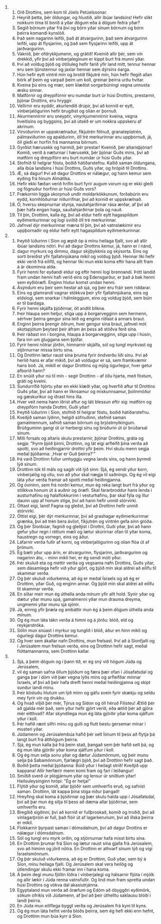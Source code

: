 <ol>
  <li>
    <ol>
      <li>Orð Drottins, sem kom til Jóels Petúelssonar.</li>
      <li>Heyrið þetta, þér öldungar, og hlustið, allir íbúar landsins! Hefir slíkt nokkurn tíma til borið á yðar dögum eða á dögum feðra yðar?</li>
      <li>Segið börnum yðar frá því og börn yðar sínum börnum og börn þeirra komandi kynslóð.</li>
      <li>Það sem nagarinn leifði, það át átvargurinn, það sem átvargurinn leifði, upp át flysjarinn, og það sem flysjarinn leifði, upp át jarðvargurinn.</li>
      <li>Vaknið, þér ofdrykkjumenn, og grátið! Kveinið allir þér, sem vín drekkið, yfir því að vínberjaleginum er kippt burt frá munni yðar.</li>
      <li>Því að voldug þjóð og ótöluleg hefir farið yfir land mitt, tennur hennar eru sem ljónstennur og jaxlar hennar sem dýrsins óarga.</li>
      <li>Hún hefir eytt víntré mín og brotið fíkjutré mín, hún hefir flegið allan börk af þeim og varpað þeim um koll, greinar þeirra urðu hvítar.</li>
      <li>Kveina þú eins og mær, sem klæðist sorgarbúningi vegna unnusta æsku sinnar.</li>
      <li>Matfórnir og dreypifórnir eru numdar burt úr húsi Drottins, prestarnir, þjónar Drottins, eru hryggir.</li>
      <li>Vellirnir eru eyddir, akurlendið drúpir, því að kornið er eytt, vínberjalögurinn hefir brugðist og olían er þornuð.</li>
      <li>Akurmennirnir eru sneyptir, vínyrkjumennirnir kveina, vegna hveitisins og byggsins, því að útséð er um nokkra uppskeru af akrinum.</li>
      <li>Vínviðurinn er uppskrælnaður, fíkjutrén fölnuð, granateplatrén, pálmaviðurinn og apaldurinn, öll tré merkurinnar eru uppþornuð, já, öll gleði er horfin frá mannanna börnum.</li>
      <li>Gyrðist hærusekk og harmið, þér prestar! Kveinið, þér altarisþjónar! Komið, verið á næturnar í hærusekk, þér þjónar Guðs míns, því að matfórn og dreypifórn eru burt numdar úr húsi Guðs yðar.</li>
      <li>Stofnið til helgrar föstu, boðið hátíðarstefnu. Kallið saman öldungana, alla íbúa landsins í húsi Drottins, Guðs yðar, og hrópið til Drottins.</li>
      <li>Æ, sá dagur! Því að dagur Drottins er nálægur, og hann kemur sem eyðing frá hinum Almáttka.</li>
      <li>Hefir ekki fæðan verið hrifin burt fyrir augum vorum og er ekki gleði og fögnuður horfinn úr húsi Guðs vors?</li>
      <li>Frækornin liggja skorpnuð undir moldarkökkunum, forðabúrin eru eydd, kornhlöðurnar niðurrifnar, því að kornið er uppskrælnað.</li>
      <li>Ó, hversu skepnurnar stynja, nautahjarðirnar rása ærðar, af því að þær hafa engan haga, sauðahjarðirnar þola og nauð.</li>
      <li>Til þín, Drottinn, kalla ég, því að eldur hefir eytt hagaspildum eyðimerkurinnar og logi sviðið öll tré merkurinnar.</li>
      <li>Jafnvel dýr merkurinnar mæna til þín, því að vatnslækirnir eru uppþornaðir og eldur hefir eytt hagaspildum eyðimerkurinnar.</li>
    </ol>
  </li>
  <li>
    <ol>
      <li>Þeytið lúðurinn í Síon og æpið óp á mínu heilaga fjalli, svo að allir íbúar landsins nötri. Því að dagur Drottins kemur, já, hann er í nánd,</li>
      <li>dagur myrkurs og dimmu, dagur skýþykknis og skýsorta. Eins og sorti breiðist yfir fjallahnjúkana mikil og voldug þjóð. Hennar líki hefir ekki verið frá eilífð, og hennar líki mun ekki koma eftir hana allt fram á ár ókominna alda.</li>
      <li>Fyrir henni fer eyðandi eldur og eftir henni logi brennandi. Þótt landið fram undan henni hafi verið eins og Edensgarður, er það á bak henni sem eyðiöræfi. Enginn hlutur komst undan henni.</li>
      <li>Ásýndum eru þeir sem hestar að sjá, og þeir eru fráir sem riddarar.</li>
      <li>Eins og glamrandi vagnar stökkva þeir yfir fjallahnjúkana, eins og eldslogi, sem snarkar í hálmleggjum, eins og voldug þjóð, sem búin er til bardaga.</li>
      <li>Fyrir henni skjálfa þjóðirnar, öll andlit blikna.</li>
      <li>Þeir hlaupa sem hetjur, stíga upp á borgarvegginn sem hermenn, sérhver þeirra gengur sína leið og enginn riðlast á annars braut.</li>
      <li>Enginn þeirra þrengir öðrum, hver gengur sína braut, jafnvel mót skotspjótum þeytast þeir áfram án þess að stöðva ferð sína.</li>
      <li>Þeir ráðast inn í borgina, hlaupa á borgarvegginn, stíga upp í húsin, fara inn um gluggana sem þjófar.</li>
      <li>Fyrir henni nötrar jörðin, himnarnir skjálfa, sól og tungl myrkvast og stjörnurnar missa birtu sína.</li>
      <li>Og Drottinn lætur raust sína þruma fyrir öndverðu liði sínu. Því að herlið hans er afar mikið, því að voldugur er sá, sem framkvæmir hans boð. Já, mikill er dagur Drottins og mjög ógurlegur, hver getur afborið hann?</li>
      <li>En snúið yður nú til mín - segir Drottinn - af öllu hjarta, með föstum, gráti og kveini.</li>
      <li>Sundurrífið hjörtu yðar en ekki klæði yðar, og hverfið aftur til Drottins Guðs yðar, því að hann er líknsamur og miskunnsamur, þolinmóður og gæskuríkur og iðrast hins illa.</li>
      <li>Hver veit nema hann iðrist aftur og láti blessun eftir sig: matfórn og dreypifórn handa Drottni, Guði yðar!</li>
      <li>Þeytið lúðurinn í Síon, stofnið til helgrar föstu, boðið hátíðarstefnu.</li>
      <li>Kveðjið saman lýðinn, helgið söfnuðinn, stefnið saman gamalmennum, safnið saman börnum og brjóstmylkingum. Brúðguminn gangi út úr herbergi sínu og brúðurin út úr brúðarsal sínum.</li>
      <li>Milli forsals og altaris skulu prestarnir, þjónar Drottins, gráta og segja: "Þyrm þjóð þinni, Drottinn, og lát eigi arfleifð þína verða að spotti, svo að heiðingjarnir drottni yfir þeim. Hví skulu menn segja meðal þjóðanna: ,Hvar er Guð þeirra?'"</li>
      <li>Þá varð Drottinn fullur umhyggju vegna lands síns, og hann þyrmdi lýð sínum.</li>
      <li>Drottinn tók til máls og sagði við lýð sinn: Sjá, ég sendi yður korn, vínberjalög og olíu, svo að yður skal nægja til saðnings. Og ég vil eigi láta yður verða framar að spotti meðal heiðingjanna.</li>
      <li>Og óvininn, sem frá norðri kemur, mun ég reka langt burt frá yður og stökkva honum út á auðnir og öræfi. Skal fararbroddur hans lenda í austurhafinu og halaflokkurinn í vesturhafinu, þar skal fýla og illur daunn upp af honum stíga, því að hann hefir unnið stórvirki.</li>
      <li>Óttast eigi, land! Fagna og gleðst, því að Drottinn hefir unnið stórvirki.</li>
      <li>Óttist eigi, þér dýr merkurinnar, því að grashagar eyðimerkurinnar grænka, því að trén bera ávöxt, fíkjutrén og víntrén gefa sinn gróða.</li>
      <li>Og þér Síonbúar, fagnið og gleðjist í Drottni, Guði yðar, því að hann gefur yður regn í réttum mæli og lætur skúrirnar ofan til yðar koma, haustregn og vorregn, eins og áður.</li>
      <li>Láfarnir verða fullir af korni, og vínberjalögurinn og olían flóa út af þrónum.</li>
      <li>Ég bæti yður upp árin, er átvargurinn, flysjarinn, jarðvargurinn og nagarinn átu, - minn mikli her, er ég sendi móti yður.</li>
      <li>Þér skuluð eta og mettir verða og vegsama nafn Drottins, Guðs yðar, sem dásamlega hefir við yður gjört, og þjóð mín skal aldrei að eilífu til skammar verða.</li>
      <li>Og þér skuluð viðurkenna, að ég er meðal Ísraels og að ég er Drottinn, yðar Guð, og enginn annar. Og þjóð mín skal aldrei að eilífu til skammar verða.</li>
      <li>En síðar meir mun ég úthella anda mínum yfir allt hold. Synir yðar og dætur yðar munu spá, gamalmenni yðar mun drauma dreyma, ungmenni yðar munu sjá sjónir.</li>
      <li>Já, einnig yfir þræla og ambáttir mun ég á þeim dögum úthella anda mínum.</li>
      <li>Og ég mun láta tákn verða á himni og á jörðu: blóð, eld og reykjarstróka.</li>
      <li>Sólin mun snúast í myrkur og tunglið í blóð, áður en hinn mikli og ógurlegi dagur Drottins kemur.</li>
      <li>Og hver sem ákallar nafn Drottins, mun frelsast. Því að á Síonfjalli og í Jerúsalem mun frelsun verða, eins og Drottinn hefir sagt, meðal flóttamannanna, sem Drottinn kallar.</li>
    </ol>
  </li>
  <li>
    <ol>
      <li>Sjá, á þeim dögum og í þann tíð, er ég sný við högum Júda og Jerúsalem,</li>
      <li>vil ég saman safna öllum þjóðum og færa þær ofan í Jósafatsdal og ganga þar í dóm við þær vegna lýðs míns og arfleifðar minnar Ísraels, af því að þeir hafa dreift henni meðal heiðingjanna og skipt sundur landi mínu.</li>
      <li>Þeir köstuðu hlutum um lýð minn og gáfu svein fyrir skækju og seldu mey fyrir vín og drukku.</li>
      <li>Og hvað viljið þér mér, Týrus og Sídon og öll héruð Filisteu! Ætlið þér að gjalda mér það, sem yður hefir gjört verið, eða ætlið þér að gjöra mér eitthvað? Afar skyndilega mun ég láta gjörðir yðar koma sjálfum yður í koll.</li>
      <li>Þér hafið rænt silfri mínu og gulli og flutt bestu gersemar mínar í musteri yðar.</li>
      <li>Júdamenn og Jerúsalembúa hafið þér selt Íónum til þess að flytja þá langt burt frá átthögum þeirra.</li>
      <li>Sjá, ég mun kalla þá frá þeim stað, þangað sem þér hafið selt þá, og ég mun láta gjörðir yðar koma sjálfum yður í koll.</li>
      <li>Og ég mun selja sonu yðar og dætur Júdamönnum, og þeir munu selja þá Sabamönnum, fjarlægri þjóð, því að Drottinn hefir sagt það.</li>
      <li>Boðið þetta meðal þjóðanna: Búið yður í heilagt stríð! Kveðjið upp kappana! Allir herfærir menn komi fram og fari í leiðangur!</li>
      <li>Smíðið sverð úr plógjárnum yðar og lensur úr sniðlum yðar! Heilsuleysinginn hrópi: "Ég er hetja!"</li>
      <li>Flýtið yður og komið, allar þjóðir sem umhverfis eruð, og safnist saman. Drottinn, lát kappa þína stíga niður þangað!</li>
      <li>Hreyfing skal koma á þjóðirnar og þær skulu halda upp í Jósafatsdal, því að þar mun ég sitja til þess að dæma allar þjóðirnar, sem umhverfis eru.</li>
      <li>Bregðið sigðinni, því að kornið er fullþroskað, komið og troðið, því að vínlagarþróin er full, það flóir út af lagarkerunum, því að illska þeirra er mikil.</li>
      <li>Flokkarnir þyrpast saman í dómsdalnum, því að dagur Drottins er nálægur í dómsdalnum.</li>
      <li>Sól og tungl eru myrk orðin, og stjörnurnar hafa misst birtu sína.</li>
      <li>En Drottinn þrumar frá Síon og lætur raust sína gjalla frá Jerúsalem, svo að himinn og jörð nötra. En Drottinn er athvarf sínum lýð og vígi Ísraelsmönnum.</li>
      <li>Og þér skuluð viðurkenna, að ég er Drottinn, Guð yðar, sem bý á Síon, mínu heilaga fjalli. Og Jerúsalem skal vera heilög og útlendingar skulu ekki framar inn í hana koma.</li>
      <li>Á þeim degi munu fjöllin löðra í vínberjalegi og hálsarnir fljóta í mjólk og allir lækir í Júda renna vatnsfullir. Og lind mun fram spretta undan húsi Drottins og vökva dal akasíutrjánna.</li>
      <li>Egyptaland mun verða að öræfum og Edóm að óbyggðri eyðimörk, sökum ofríkis við Júdamenn, af því að þeir úthelltu saklausu blóði í landi þeirra.</li>
      <li>En Júda mun eilíflega byggt verða og Jerúsalem frá kyni til kyns.</li>
      <li>Og ég mun láta hefnt verða blóðs þeirra, sem ég hefi ekki enn hefnt, og Drottinn mun búa kyrr á Síon.</li>
    </ol>
  </li>
</ol>